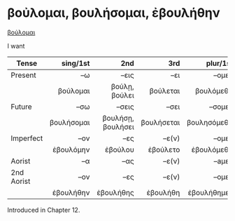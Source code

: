 # βοὐλομαι, βουλήσομαι, ἐβουλήθην

[βοὐλομαι](https://en.wiktionary.org/wiki/βοὐλομαι)

I want

| Tense      |   sing/1st |               2nd |        3rd |    plur/1st |        2nd |         3rd | Infinitive  |
|------------|-----------:|------------------:|-----------:|------------:|-----------:|------------:|:-----------:|
| Present    |         –ω |              –εις |        –ει |       –ομεν |       –ετε |    –ουσι(ν) | 1pp + –ειν  |
|            |   βούλομαι |     βούλῃ, βούλει |   βούλεται |   βουλόμεθᾰ |   βούλεσθε |    βούλοντα |  βούλεσθαι  |
| Future     |        –σω |             –σεις |       –σει |      –σομεν |      –σετε |   –σουσι(ν) | 2pp + –ειν  |
|            | βουλήσομαι | βουλήσῃ, βουλήσει | βουλήσεται | βουλησόμεθᾰ | βουλήσεσθε | βουλήσονται | βουλήσεσθαι |
| Imperfect  |        –ον |               –ες |      –ε(ν) |       –ομεν |       –ετε |         –ον |      -      |
|            |  ἐβουλόμην |           ἐβούλου |   ἐβούλετο |  ἐβουλόμεθᾰ |  ἐβούλεσθε |   ἐβούλοντο |      -      |
| Aorist     |         –α |               –ας |      –ε(ν) |       –aμεν |       –ατε |         –αν |  3pp +-αἰ   |
| 2nd Aorist |        –ον |               –ες |      –ε(ν) |       –ομεν |       –ετε |         –ον |  3pp +-αἰ   |
|            |  ἐβουλήθην |         ἐβουλήθης |   ἐβουλήθη | ἐβουλήθημεν | ἐβουλήθητε | ἐβουλήθησᾰν | βουληθῆναι  |


Introduced in Chapter 12.
